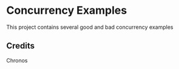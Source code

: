 # Concurrency Examples
This project contains several good and bad concurrency examples

## Credits
Chronos